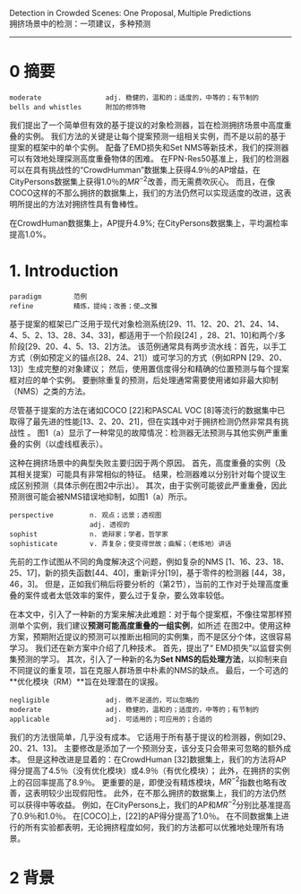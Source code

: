 Detection in Crowded Scenes: One Proposal, Multiple Predictions  
拥挤场景中的检测：一项建议，多种预测
_________

# 0 摘要
```
moderate                adj. 稳健的，温和的；适度的，中等的；有节制的
bells and whistles      附加的修饰物
```

我们提出了一个简单但有效的基于提议的对象检测器，旨在检测拥挤场景中高度重叠的实例。 我们方法的关键是让每个提案预测一组相关实例，而不是以前的基于提案的框架中的单个实例。 配备了EMD损失和Set NMS等新技术，我们的探测器可以有效地处理探测高度重叠物体的困难。 在FPN-Res50基准上，我们的检测器可以在具有挑战性的“CrowdHumman”数据集上获得4.9％的AP增益，在CityPersons数据集上获得1.0％的$MR^{-2}$改善，而无需费吹灰心。 而且，在像COCO这样的不那么拥挤的数据集上，我们的方法仍然可以实现适度的改进，这表明所提出的方法对拥挤性具有鲁棒性。


在CrowdHuman数据集上，AP提升4.9%;
在CityPersons数据集上，平均漏检率提高1.0%。

# 1. Introduction
```
paradigm        范例
refine          精炼，提纯；改善；使…文雅
```


基于提案的框架已广泛用于现代对象检测系统[29、11、12、20、21、24、14、4、5、2、13、28、34、33]，都适用于一个阶段[24] ，28、21、10]和两个/多阶段[29、20、4、5、13、2]方法。 该范例通常具有两步流水线：首先，以手工方式（例如预定义的锚点[28、24、21]）或可学习的方式（例如RPN [29、20、13]）生成完整的对象建议； 然后，使用置信度得分和精确的位置预测与每个提案框对应的单个实例。 要删除重复的预测，后处理通常需要使用诸如非最大抑制（NMS）之类的方法。


尽管基于提案的方法在诸如COCO [22]和PASCAL VOC [8]等流行的数据集中已取得了最先进的性能[13、2、20、21]，但在实践中对于拥挤检测仍然非常具有挑战性 。 图1（a）显示了一种常见的故障情况：检测器无法预测与其他实例严重重叠的实例（以虚线框表示）。


这种在拥挤场景中的典型失败主要归因于两个原因。 首先，高度重叠的实例（及其相关提案）可能具有非常相似的特征。 结果，检测器难以分别针对每个提议生成区别预测（具体示例在图2中示出）。 其次，由于实例可能彼此严重重叠，因此预测很可能会被NMS错误地抑制，如图1（a）所示。


```
perspective         n. 观点；远景；透视图
                    adj. 透视的
sophist             n. 诡辩家；学者，哲学家
sophisticate        v. 弄复杂；使变得世故；曲解；（老练地）讲话
```
先前的工作试图从不同的角度解决这个问题，例如复杂的NMS [1、16、23、18、25、17]，新的损失函数[44、40]，重新评分[19]，基于零件的检测器 [44，38，46，3]。 但是，正如我们稍后将要分析的（第2节），当前的工作对于处理高度重叠的案件或者太低效率的案件，要么过于复杂，要么效率较低。



在本文中，引入了一种新的方案来解决此难题：对于每个提案框，不像往常那样预测单个实例，我们建议**预测可能高度重叠的一组实例**，如所述 在图2中。使用这种方案，预期附近提议的预测可以推断出相同的实例集，而不是区分个体，这很容易学习。 我们还在新方案中介绍了几种技术。 首先，提出了“ EMD损失”以监督实例集预测的学习。 其次，引入了一种新的名为**Set NMS的后处理方法**，以抑制来自不同提议的重复项，旨在克服人群场景中朴素的NMS的缺点。 最后，一个可选的**优化模块（RM）**旨在处理潜在的误报。



```
negligible              adj. 微不足道的，可以忽略的
moderate                adj. 稳健的，温和的；适度的，中等的；有节制的
applicable              adj. 可适用的；可应用的；合适的
```
我们的方法很简单，几乎没有成本。 它适用于所有基于提议的检测器，例如[29、20、21、13]。 主要修改是添加了一个预测分支，该分支只会带来可忽略的额外成本。 但是这种改进是显着的：在CrowdHuman [32]数据集上，我们的方法将AP得分提高了4.5％（没有优化模块）或4.9％（有优化模块）； 此外，在拥挤的实例上的召回率提高了8.9％。 更重要的是，即使没有精炼模块，$MR^{-2}$指数也略有改善，这表明较少出现假阳性。 此外，在不那么拥挤的数据集上，我们的方法仍然可以获得中等收益。 例如，在CityPersons上，我们的AP和$MR^{-2}$分别比基准提高了0.9％和1.0％。 在[COCO]上，[22]的AP得分提高了1.0％。 在不同数据集上进行的所有实验都表明，无论拥挤程度如何，我们的方法都可以优雅地处理所有场景。

# 2 背景